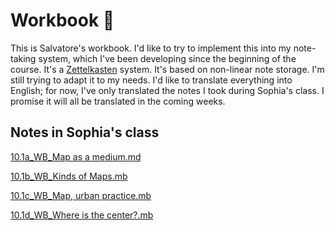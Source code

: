 # Workbook 🦇

This is Salvatore's workbook.
I'd like to try to implement this into my note-taking system, which I've been developing since the beginning of the course. It's a [Zettelkasten](https://en.wikipedia.org/wiki/Zettelkasten) system. It's based on non-linear note storage. I'm still trying to adapt it to my needs. I'd like to translate everything into English; for now, I've only translated the notes I took during Sophia's class. I promise it will all be translated in the coming weeks.

## Notes in Sophia's class

[10.1a_WB_Map as a medium.md](https://my.flowershow.app/@SCRCTT/Salvatore-Crucitti/ZK/01_RACCOGLITORE/10.1a_WB_Map+as+a+medium)

[10.1b_WB_Kinds of Maps.mb](https://my.flowershow.app/@SCRCTT/Salvatore-Crucitti/ZK/01_RACCOGLITORE/10.1b_WB_Kinds+of+Maps)

[10.1c_WB_Map, urban practice.mb](https://my.flowershow.app/@SCRCTT/Salvatore-Crucitti/ZK/01_RACCOGLITORE/10.1c_WB_Map%2C+urban+practice)

[10.1d_WB_Where is the center?.mb](https://my.flowershow.app/@SCRCTT/Salvatore-Crucitti/ZK/01_RACCOGLITORE/10.1d_WB_Where+is+the+center%3F)
